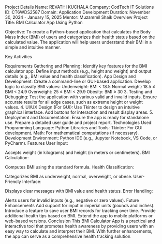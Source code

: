 Project Details Name: REVATHI KUCHALA
Company: CodTech IT Solutions
ID: CT6WDS2587
Domain: Application Development
Duration: November 30, 2024 - January 15, 2025
Mentor: Muzammil Shaik
Overview
Project Title:
BMI Calculator App Using Python

Objective: To create a Python-based application that calculates the Body Mass Index (BMI) of users and categorizes their health status based on the calculated value. The application will help users understand their BMI in a simple and intuitive manner.

Key Activities

Requirements Gathering and Planning:
Identify key features for the BMI calculator app.
Define input methods (e.g., height and weight) and output details (e.g., BMI value and health classification).
App Design and Development:
Create a command-line or GUI-based application.
Develop logic to classify BMI values:
Underweight: BMI < 18.5
Normal weight: 18.5 ≤ BMI < 24.9
Overweight: 25 ≤ BMI < 29.9
Obesity: BMI ≥ 30
3. Testing and Debugging:
Test the application with various valid and invalid inputs.
Ensure accurate results for all edge cases, such as extreme height or weight values.
4. UI/UX Design (For GUI):
Use Tkinter to design an intuitive graphical interface.
Add buttons for interaction and result display areas.
5. Deployment and Documentation:
Ensure the app is ready for standalone use.
Prepare a detailed user guide and project report.
Technologies Used
Programming Language:
Python
Libraries and Tools:
Tkinter: For GUI development.
Math: For mathematical computations (if necessary).
Development Environment:
Python IDE (e.g., Jupyter Notebook, VS Code, or PyCharm).
Features
User Input:

Accepts weight (in kilograms) and height (in meters or centimeters).
BMI Calculation:

Computes BMI using the standard formula.
Health Classification:

Categorizes BMI as underweight, normal, overweight, or obese.
User-Friendly Interface:

Displays clear messages with BMI value and health status.
Error Handling:

Alerts users for invalid inputs (e.g., negative or zero values).
Future Enhancements
Add support for input in imperial units (pounds and inches).
Introduce a feature to save user BMI records for tracking over time.
Provide additional health tips based on BMI.
Extend the app to mobile platforms or web-based versions.
Conclusion
This BMI Calculator App is a practical and interactive tool that promotes health awareness by providing users with an easy way to calculate and interpret their BMI.
With further enhancements, the app can serve as a comprehensive health tracking solution.
